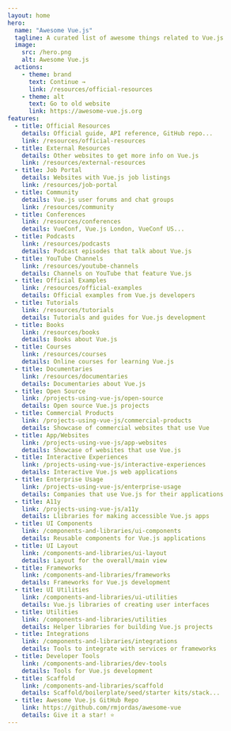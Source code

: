 ```yaml
---
layout: home
hero:
  name: "Awesome Vue.js"
  tagline: A curated list of awesome things related to Vue.js
  image:
    src: /hero.png
    alt: Awesome Vue.js
  actions:
    - theme: brand
      text: Continue →
      link: /resources/official-resources
    - theme: alt
      text: Go to old website
      link: https://awesome-vue.js.org
features:
  - title: Official Resources
    details: Official guide, API reference, GitHub repo...
    link: /resources/official-resources
  - title: External Resources
    details: Other websites to get more info on Vue.js
    link: /resources/external-resources
  - title: Job Portal
    details: Websites with Vue.js job listings
    link: /resources/job-portal
  - title: Community
    details: Vue.js user forums and chat groups
    link: /resources/community
  - title: Conferences
    link: /resources/conferences
    details: VueConf, Vue.js London, VueConf US...
  - title: Podcasts
    link: /resources/podcasts
    details: Podcast episodes that talk about Vue.js
  - title: YouTube Channels
    link: /resources/youtube-channels
    details: Channels on YouTube that feature Vue.js
  - title: Official Examples
    link: /resources/official-examples
    details: Official examples from Vue.js developers
  - title: Tutorials
    link: /resources/tutorials
    details: Tutorials and guides for Vue.js development
  - title: Books
    link: /resources/books
    details: Books about Vue.js
  - title: Courses
    link: /resources/courses
    details: Online courses for learning Vue.js
  - title: Documentaries
    link: /resources/documentaries
    details: Documentaries about Vue.js
  - title: Open Source
    link: /projects-using-vue-js/open-source
    details: Open source Vue.js projects
  - title: Commercial Products
    link: /projects-using-vue-js/commercial-products
    details: Showcase of commercial websites that use Vue
  - title: App/Websites
    link: /projects-using-vue-js/app-websites
    details: Showcase of websites that use Vue.js
  - title: Interactive Experiences
    link: /projects-using-vue-js/interactive-experiences
    details: Interactive Vue.js web applications
  - title: Enterprise Usage
    link: /projects-using-vue-js/enterprise-usage
    details: Companies that use Vue.js for their applications
  - title: A11y
    link: /projects-using-vue-js/a11y
    details: Llibraries for making accessible Vue.js apps
  - title: UI Components
    link: /components-and-libraries/ui-components
    details: Reusable components for Vue.js applications
  - title: UI Layout
    link: /components-and-libraries/ui-layout
    details: Layout for the overall/main view
  - title: Frameworks
    link: /components-and-libraries/frameworks
    details: Frameworks for Vue.js development
  - title: UI Utilities
    link: /components-and-libraries/ui-utilities
    details: Vue.js libraries of creating user interfaces
  - title: Utilities
    link: /components-and-libraries/utilities
    details: Helper libraries for building Vue.js projects
  - title: Integrations
    link: /components-and-libraries/integrations
    details: Tools to integrate with services or frameworks
  - title: Developer Tools
    link: /components-and-libraries/dev-tools
    details: Tools for Vue.js development
  - title: Scaffold
    link: /components-and-libraries/scaffold
    details: Scaffold/boilerplate/seed/starter kits/stack...
  - title: Awesome Vue.js GitHub Repo
    link: https://github.com/rmjordas/awesome-vue
    details: Give it a star! ⭐
---
```

